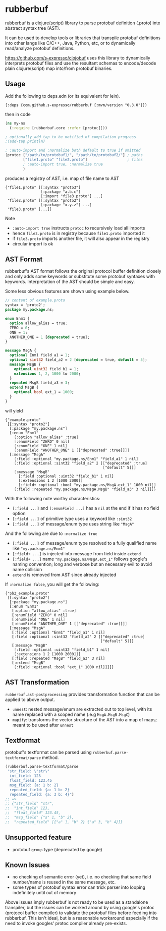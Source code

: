 rubberbuf
=========

rubberbuf is a clojure(script) library to parse protobuf definition (.proto) into abstract syntax tree (AST).

It can be used to develop tools or libraries that transpile protobuf definitions into other langs like C/C++, Java, Python, etc, or to dynamically read/analyze protobuf definitions.

https://github.com/s-expresso/clojobuf uses this library to dynamically interprets protobuf files and use the resultant schemas to encode/decode plain clojure(script) map into/from protobuf binaries.

## Usage
Add the following to deps.edn (or its equivalent for lein).
```edn
{:deps {com.github.s-expresso/rubberbuf {:mvn/version "0.3.0"}}}
```
then in code
```clojure
(ns my-ns
  (:require [rubberbuf.core :refer [protoc]]))

; optionally add tap to be notified of compilation progress
;(add-tap println)

; :auto-import and :normalize both default to true if omitted
(protoc ["/path/to/protobuf1/", "/path/to/protobuf2/"] ; paths
        ["file1.proto" "file2.proto"]                  ; files
        ; :auto-import true, :normalize true
        ) 
```
produces a registry of AST, i.e. map of file name to AST
```edn
{"file1.proto" [[:syntax "proto3"]
                [:package "a.b.c"]
                [:import "file3.proto"] ...]
 "file2.proto" [[:syntax "proto2"]
                [:package "x.y.z"] ...]
 "file3.proto" [...]}
```
Note
* `:auto-import true` instructs `protoc` to recursively load all imports
* hence `file3.proto` is in registry because `file1.proto` imported it
* if `file3.proto` imports another file, it will also appear in the registry
* circular import is ok

## AST Format
rubberbuf's AST format follows the original protocol buffer definition closely and only adds some keywords or substitute some protobuf syntaxes with keywords. Interpretation of the AST should be simple and easy.

Some less obvious features are shown using example below.
```protobuf
// content of example.proto
syntax = 'proto2';
package my.package.ns;

enum Enm1 {
  option allow_alias = true;
  ZERO = 0;
  ONE = 1;
  ANOTHER_ONE = 1 [deprecated = true];
}

message MsgA {
  optional Enm1 field_a1 = 1;
  optional sint32 field_a2 = 2 [deprecated = true, default = 5];
  message MsgB {
    optional uint32 field_b1 = 1;
    extensions 1, 2, 1000 to 2000;
  }
  repeated MsgB field_a3 = 3;
  extend MsgB {
    optional bool ext_1 = 1000;
  }
}
```

will yield
```edn
{"example.proto"
 [[:syntax "proto2"]
  [:package "my.package.ns"]
  [:enum "Enm1"
    [:option "allow_alias" :true]
    [:enumField "ZERO" 0 nil]
    [:enumField "ONE" 1 nil]
    [:enumField "ANOTHER_ONE" 1 [["deprecated" :true]]]]
  [:message "MsgA"
    [:field :optional "my.package.ns/Enm1" "field_a1" 1 nil]
    [:field :optional :sint32 "field_a2" 2 [["deprecated" :true]
                                            ["default" 5]]]
    [:message "MsgB"
      [:field :optional :uint32 "field_b1" 1 nil]
      [:extensions 1 2 [1000 2000]]
      [:field+ :optional :bool "my.package.ns/MsgA.ext_1" 1000 nil]]
    [:field :repeated "my.package.ns/MsgA.MsgB" "field_a3" 3 nil]]]}
```
With the following note worthy characteristics:
* `[:field ...]` and `[:enumField ...]` has a `nil` at the end if it has no field option
* `[:field ...]` of primitive type uses a keyword like `:sint32`
* `[:field ...]` of message/enum type uses string like `"MsgA"` 

And the following are due to `:normalize true`
* `[:field ...]` of message/enum type resolved to a fully qualified name like `"my.package.ns/Enm1"`
* `[:field+ ...]` is injected into message from field inside `extend` 
* `[:field+ ...]` name `"my.package.ns/MsgA.ext_1"` follows google's naming convention; long and verbose but an necessary evil to avoid name collision
* `extend` is removed from AST since already injected

If `:normalize false`, you will get the following:
```edn
{"pb2_example.proto"
 [[:syntax "proto2"]
  [:package "my.package.ns"]
  [:enum "Enm1"
   [:option "allow_alias" :true]
   [:enumField "ZERO" 0 nil]
   [:enumField "ONE" 1 nil]
   [:enumField "ANOTHER_ONE" 1 [["deprecated" :true]]]]
  [:message "MsgA"
   [:field :optional "Enm1" "field_a1" 1 nil]
   [:field :optional :sint32 "field_a2" 2 [["deprecated" :true]
                                           ["default" 5]]]
   [:message "MsgB"
    [:field :optional :uint32 "field_b1" 1 nil]
    [:extensions 1 2 [1000 2000]]]
   [:field :repeated "MsgB" "field_a3" 3 nil]
   [:extend "MsgB"
    [:field :optional :bool "ext_1" 1000 nil]]]]}
```

## AST Transformation
`rubberbuf.ast-postprocessing` provides transformation function that can be applied to above output.
* `unnest`: nested message/enum are extracted out to top level, with its name replaced with a scoped name (.e.g `MsgA.MsgB.MsgC`)
* `mapify`: transforms the vector structure of the AST into a map of maps; meant to be used after `unnest`

## Textformat
protobuf's textformat can be parsed using `rubberbuf.parse-textformat/parse` method.
```clj
(rubberbuf.parse-textformat/parse 
 "str_field: \"str\" 
  int_field: 123 
  float_field: 123.45 
  msg_field: {a: 1 b: 2} 
  repeated_field: {a: 1 b: 2} 
  repeated_field: {a: 3 b: 4}")
;; =>
;; {"str_field" "str",
;;  "int_field" 123,
;;  "float_field" 123.45,
;;  "msg_field" {"a" 1, "b" 2},
;;  "repeated_field" [{"a" 1, "b" 2} {"a" 3, "b" 4}]}
```

## Unsupported feature
* protobuf `group` type (deprecated by google)

## Known Issues
* no checking of semantic error (yet), i.e. no checking that same field number/name is reused in the same message, etc.
* some types of protobuf syntax error can trick parser into looping indefinitely until out of memory

Above issues imply rubberbuf is not ready to be used as a standalone transpiler, but the issues can be worked around by using google's protoc (protocol buffer compiler) to validate the protobuf files before feeding into rubberbuf. This isn't ideal, but is a reasonable workaround especially if the need to invoke googles' protoc compiler already pre-exists.
